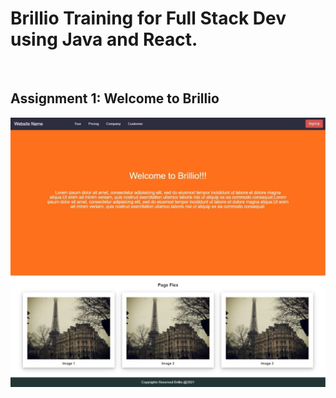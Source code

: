 <h1>Brillio Training for Full Stack Dev using Java and React.</h1>
<br>
<h2>Assignment 1: Welcome to Brillio</h2>
<img src="output.jpeg">